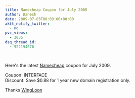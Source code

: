 ```yaml
---
title: Namecheap Coupon for July 2009
author: Danesh
date: 2009-07-03T00:00:00+00:00
aktt_notify_twitter:
  - no
pvc_views:
  - 3035
dsq_thread_id:
  - 922194070

---
```

Here's the latest [Namecheap][1] coupon for July 2009.

Coupon: INTERFACE  
Discount: Save $0.88 for 1 year new domain registration only.

Thanks [WingLoon][2]

 [1]: http://www.namecheap.com/
 [2]: http://wingloon.com/2009/07/01/namecheap-coupon-for-july-2009/